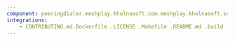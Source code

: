 ```yaml
---
component: peeringdialer.meshplay.khulnasoft.com.meshplay.khulnasoft.schema.json
integrations:
    - CONTRIBUTING.md.Dockerfile .LICENSE .Makefile .README.md .build .consul .go.mod .go.sum .helpers .internal .main.go .output .peeringdialer.meshplay.khulnasoft.com.meshplay.khulnasoft.schema.json.md .templates .tests
---
```

